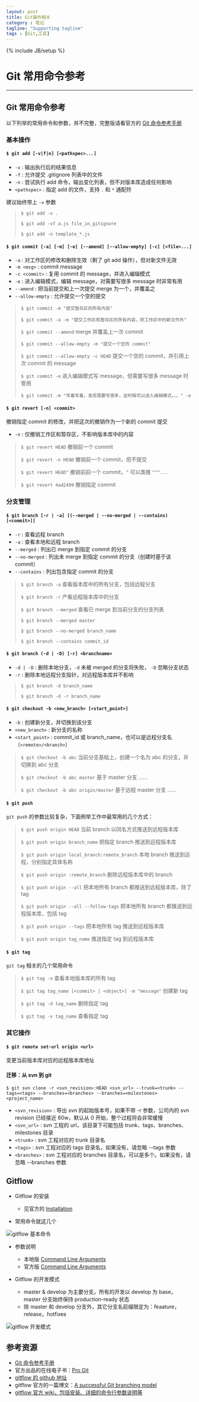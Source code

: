 ```yaml
---
layout: post
title: Git操作相关
category : 笔记
tagline: "Supporting tagline"
tags : [Git,工具]
---
```

{% include JB/setup %}
# Git 常用命令参考
---
## Git 常用命令参考

以下列举的常用命令和参数，并不完整，完整版请看官方的 [Git 命令参考手册](https://git-scm.com/docs)

### 基本操作

#### `$ git add [-v|f|n] [<pathspec>...]`

- `-v`  :  输出执行后的结果信息
- `-f`  :  允许提交 .gitignore 列表中的文件
- `-n`  :  尝试执行 add 命令，输出变化列表，但不对版本库造成任何影响
- `<pathspec>`  :  指定 add 的文件，支持 `.` 和 `*` 通配符

建议始终带上 `-v` 参数
> `$ git add -v .`
>
> `$ git add -vf a.js file_in_gitignore`
>
> `$ git add -n template_*.js`

<!--break-->
#### `$ git commit [-a] [-m] [-e] [--amend] [--allow-empty] [-c] [<file>...]`

- `-a` :  对工作区的修改和删除生效（剩了 git add 操作），但对新文件无效
- `-m <msg>` :  commit message
- `-c <commit>` :  复用 commit 的 message，并进入编辑模式
- `-e` : 进入编辑模式，编辑 message，对需要写很多 message 时非常有用
- `--amend` :  把当前提交和上一次提交 merge 为一个，并覆盖之
- `--allow-empty` :  允许提交一个空的提交

> `$ git commit -m "提交暂存区的所有内容"`
>
> `$ git commit -a -m "提交工作区和暂存区的所有内容，除工作区中的新文件外"`
>
> `$ git commit --amend` merge 并覆盖上一次 commit
>
> `$ git commit --allow-empty -m "提交一个空的 commit"`
>
> `$ git commit --allow-empty -c HEAD`   提交一个空的 commit，并引用上次 commit 的 message
> 
> `$ git commit -e` 进入编辑模式写 message，但需要写很多 message 时管用
>
> `$ git commit -m "写着写着，发现需要写很多，这时候可以进入编辑模式。。。" -e`

#### `$ git revert [-n] <commit>`

撤销指定 commit 的修改，并把这次的撤销作为一个新的 commit 提交

- `-n` :  仅撤销工作区和暂存区，不影响版本库中的内容

> `$ git revert HEAD` 撤销前一个 commit
>
> `$ git revert -n HEAD` 撤销前一个 commit，但不提交
>
> `$ git revert HEAD^` 撤销前前一个 commit，`^` 可以类推 `^^^...`
>
> `$ git revert 4ad2499` 撤销指定 commit


### 分支管理


#### `$ git branch [-r | -a] [(--merged | --no-merged | --contains) [<commit>]]`

- `-r` :  查看远程 branch
- `-a` :  查看本地和远程 branch
- `--merged` :  列出已 merge 到指定 commit 的分支
- `--no-merged` : 列出未 merge 到指定 commit 的分支（创建时基于该 commit）
- `--contains` :  列出包含指定 commit 的分支

> `$ git branch -a` 查看版本库中的所有分支，包括远程分支
>
> `$ git branch -r` 产看远程版本库中的分支
>
> `$ git branch --merged` 查看已 merge 到当前分支的分支列表
>
> `$ git branch --merged master`
>
> `$ git branch --no-merged branch_name`
>
> `$ git branch --contains commit_id`


#### `$ git branch (-d | -D) [-r] <branchname>`

- `-d | -D` : 删除本地分支，`-d` 未被 merged 的分支将失败， `-D` 忽略分支状态
- `-r` : 删除本地远程分支指针，对远程版本库并不影响

> `$ git branch -d branch_name`
>
> `$ git branch -d -r branch_name`


#### `$ git checkout -b <new_branch> [<start_point>]`

- `-b` :  创建新分支，并切换到该分支
- `<new_branch>` :  新分支的名称
- `<start_point>` :  commit_id 或 branch_name，也可以是远程分支名（`<remote>/<branch>`）

> `$ git checkout -b abc` 当前分支基础上，创建一个名为 abc 的分支，并切换到 abc 分支
>
> `$ git checkout -b abc master` 基于 master 分支 ......
>
> `$ git checkout -b abc origin/master` 基于远程 master 分支 ......


#### `$ git push`

`git push` 的参数比较复杂，下面例举工作中最常用的几个方式：

> `$ git push origin HEAD` 当前 branch 以同名方式推送到远程版本库
>
> `$ git push origin branch_name` 把指定 branch 推送到远程版本库
>
> `$ git push origin local_branch:remote_branch` 本地 branch 推送到远程，分别指定具体名称
>
> `$ git push origin :remote_branch` 删除远程版本库中的 branch
>
> `$ git push origin --all` 把本地所有 branch 都推送到远程版本库，除了 tag
>
> `$ git push origin --all --follow-tags` 把本地所有 branch 都推送到远程版本库，包括 tag
>
> `$ git push origin --tags` 把本地所有 tag 推送到远程版本库
>
> `$ git push origin tag_name` 推送指定 tag 到远程版本库


#### `$ git tag`

`git tag` 相关的几个常用命令

> `$ git tag -n` 查看本地版本库的所有 tag
>
> `$ git tag tag_name [<commit> | <object>] -m "message"` 创建新 tag
>
> `$ git tag -d tag_name` 删除指定 tag
>
> `$ git tag -v tag_name` 查看指定 tag


### 其它操作

#### `$ git remote set-url origin <url>`

变更当前版本库对应的远程版本库地址

#### 迁移：从 svn 到 git

```
$ git svn clone -r <svn_revision>:HEAD <svn_url> --trunk=<trunk> --tags=<tags> --branches=<branches> --branches=<milestones> <project_name>
```

- `<svn_revision>` : 导出 svn 的起始版本号，如果不带 -r 参数，公司内的 svn revision 已经接近 60w，默认从 0 开始，整个过程将会非常缓慢
- `<svn_url>` : svn 工程的 url，该目录下可能包括 trunk、tags、branches、milestones 目录
- `<trunk>` : svn 工程对应的 trunk 目录名
- `<tags>` : svn 工程对应的 tags 目录名，如果没有，请忽略 --tags 参数
- `<branches>` : svn 工程对应的 branches 目录名，可以是多个。如果没有，请忽略 --branches 参数


## Gitflow

- Gitflow 的安装
  - 见官方的 [Installation](https://github.com/nvie/gitflow/wiki/Installation)

- 常用命令就这几个

![gitflow 基本命令](image/git-flow-commands.png)

- 参数说明
  - 本地版 [Command Line Arguments](./gitflow_command_line_arguments.md)
  - 官方版 [Command Line Arguments](https://github.com/nvie/gitflow/wiki/Command-Line-Arguments)

- Gitflow 的开发模式
  - master & develop 为主要分支。所有的开发以 develop 为 base，master 分支始终保持 production-ready 状态
  - 除 master 和 develop 分支外，其它分支名前缀限定为：feaature，release，hotfixes

![gitflow 开发模式](image/gitflow-dev-model.png)


## 参考资源

- [Git 命令参考手册](https://git-scm.com/docs)
- 官方出品的在线电子书：[Pro Git](https://git-scm.com/book/zh/v1)
- [gitflow 的 github 地址](https://github.com/nvie/gitflow)
- gitflow 官方的一篇博文：[A successful Git branching model](http://nvie.com/posts/a-successful-git-branching-model/)
- [gitflow 官方 wiki，包括安装、详细的命令行参数说明等](https://github.com/nvie/gitflow/wiki)
